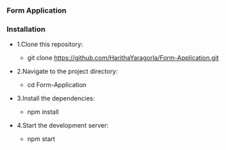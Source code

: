 ### Form Application

### Installation
* 1.Clone this repository:
    * git clone https://github.com/HarithaYaragorla/Form-Application.git


* 2.Navigate to the project directory:
    * cd Form-Application


* 3.Install the dependencies:
    * npm install


* 4.Start the development server:
    * npm start